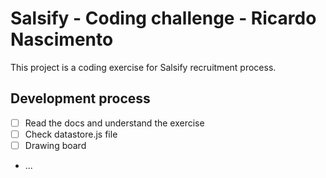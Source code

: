# Salsify  - Coding challenge - Ricardo Nascimento

This project is a coding exercise for Salsify recruitment process.

## Development process
- [ ] Read the docs and understand the exercise
- [ ] Check datastore.js file
- [ ] Drawing board
- ...
